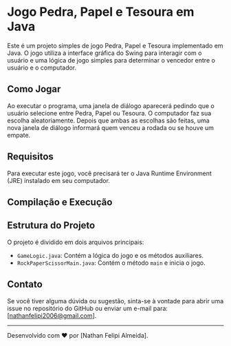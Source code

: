 # Jogo Pedra, Papel e Tesoura em Java

Este é um projeto simples de jogo Pedra, Papel e Tesoura implementado em Java. O jogo utiliza a interface gráfica do Swing para interagir com o usuário e uma lógica de jogo simples para determinar o vencedor entre o usuário e o computador.

## Como Jogar

Ao executar o programa, uma janela de diálogo aparecerá pedindo que o usuário selecione entre Pedra, Papel ou Tesoura. O computador faz sua escolha aleatoriamente. Depois que ambas as escolhas são feitas, uma nova janela de diálogo informará quem venceu a rodada ou se houve um empate.

## Requisitos

Para executar este jogo, você precisará ter o Java Runtime Environment (JRE) instalado em seu computador.

## Compilação e Execução

## Estrutura do Projeto

O projeto é dividido em dois arquivos principais:

- `GameLogic.java`: Contém a lógica do jogo e os métodos auxiliares.
- `RockPaperScissorMain.java`: Contém o método `main` e inicia o jogo.

## Contato

Se você tiver alguma dúvida ou sugestão, sinta-se à vontade para abrir uma issue no repositório do GitHub ou enviar um e-mail para: 
[nathanfelipi2006@gmail.com].

---

Desenvolvido com ❤️ por [Nathan Felipi Almeida].